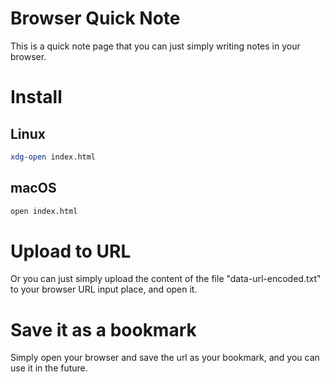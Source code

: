 # Browser Quick Note
This is a quick note page that you can just simply writing notes in your browser.

# Install
## Linux
```bash
xdg-open index.html
```
## macOS
```bash
open index.html
```

# Upload to URL
Or you can just simply upload the content of the file "data-url-encoded.txt" to your browser URL input place, and open it.

# Save it as a bookmark
Simply open your browser and save the url as your bookmark, and you can use it in the future.
